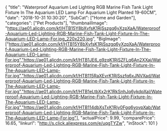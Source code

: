 {
	"title": "Waterproof Aquarium Led Lighting RGB Marine Fish Tank Light Fixture In The Aquarium LED Lamp For Aquarium Light Planted 19-60CM",
	"date": "2018-10-31 10:30:20",
	"SubCat": ["Home and Garden"],
	"categories": ["Pet Products"],
	"thumbnailImage": "https://ae01.alicdn.com/kf/HTB15Y8bXvfsK1RjSszgq6yXzpXaA/Waterproof-Aquarium-Led-Lighting-RGB-Marine-Fish-Tank-Light-Fixture-In-The-Aquarium-LED-Lamp-For.jpg_220x220.jpg",
	"BigImage": ["https://ae01.alicdn.com/kf/HTB15Y8bXvfsK1RjSszgq6yXzpXaA/Waterproof-Aquarium-Led-Lighting-RGB-Marine-Fish-Tank-Light-Fixture-In-The-Aquarium-LED-Lamp-For.jpg","https://ae01.alicdn.com/kf/HTB1JE6_g9zqK1RjSZFLq6An2XXaj/Waterproof-Aquarium-Led-Lighting-RGB-Marine-Fish-Tank-Light-Fixture-In-The-Aquarium-LED-Lamp-For.jpg","https://ae01.alicdn.com/kf/HTB115RaXEvrK1RjSszfq6xJNVXad/Waterproof-Aquarium-Led-Lighting-RGB-Marine-Fish-Tank-Light-Fixture-In-The-Aquarium-LED-Lamp-For.jpg","https://ae01.alicdn.com/kf/HTB1eLtbXx2rK1RkSnhJq6ykdpXal/Waterproof-Aquarium-Led-Lighting-RGB-Marine-Fish-Tank-Light-Fixture-In-The-Aquarium-LED-Lamp-For.jpg","https://ae01.alicdn.com/kf/HTB114dbXsTxK1Rjy0Fgq6yovpXab/Waterproof-Aquarium-Led-Lighting-RGB-Marine-Fish-Tank-Light-Fixture-In-The-Aquarium-LED-Lamp-For.jpg"],
	"actualPrice": 9.99,
	"comparePrice": 16.65,
	"linkurl": "http://s.click.aliexpress.com/e/uqgTYZw",
	"inStock": 101
}
